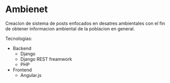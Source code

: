 # Ambienet
Creacion de sistema de posts enfocados en desatres ambientales con el fin de obtener informacion ambiental de la poblacion en general.

Tecnologias:
 - Backend
   - Django
   - Django REST freamwork
   - PHP
- Frontend
  - Angular.js



